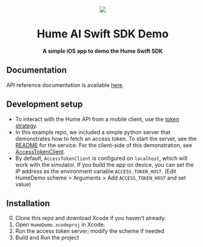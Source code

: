 <div align="center">
  <img src="https://storage.googleapis.com/hume-public-logos/hume/hume-banner.png">
  <h1>Hume AI Swift SDK Demo</h1>

  <p>
    <strong>A simple iOS app to demo the Hume Swift SDK</strong>
  </p>
</div>

## Documentation

API reference documentation is available [here](https://dev.hume.ai/reference/).

## Development setup

- To interact with the Hume API from a mobile client, use the [token strategy](https://dev.hume.ai/docs/introduction/api-key#authentication-strategies). 
- In this example repo, we included a simple python server that demonstrates how to fetch an access token. To start the server, see the [README](access_token_service/README.md) for the service. For the client-side of this demonstration, see [AccessTokenClient](HumeDemo/EVIDemo/Clients/AccessTokenClient.swift).
- By default, `AccessTokenClient` is configured on `localhost`, which will work with the simulator. If you build the app on device, you can set the IP address as the environment variable `ACCESS_TOKEN_HOST`. (Edit HumeDemo scheme > Arguments > Add `ACCESS_TOKEN_HOST` and set value)

## Installation

0. Clone this repo and download Xcode if you haven't already.
1. Open `HumeDemo.xcodeproj` in Xcode.
2. Run the access token server; modify the scheme if needed
3. Build and Run the project

